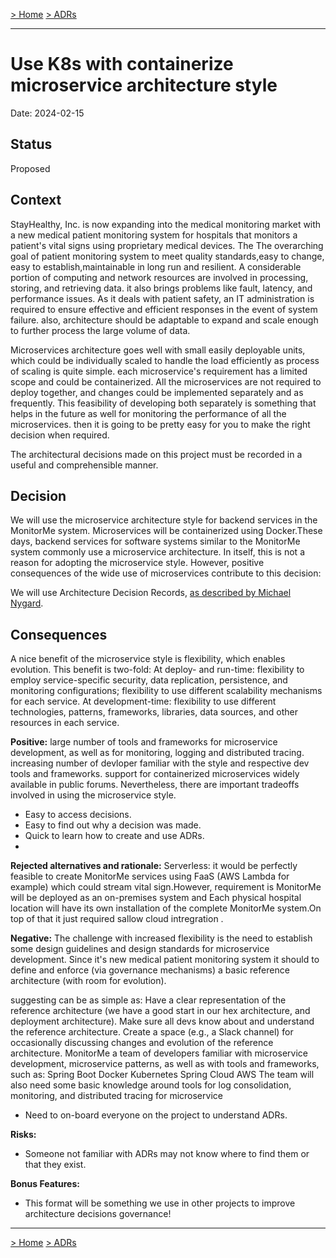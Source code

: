 [> Home](../README.md)    [> ADRs](README.md)

---

# Use K8s with containerize microservice architecture style

Date: 2024-02-15

## Status

Proposed

## Context
StayHealthy, Inc. is now expanding into the medical monitoring market with a new medical patient monitoring system for hospitals that monitors a patient's vital signs using proprietary medical devices. The The overarching goal of patient monitoring system to meet quality standards,easy to change, easy to establish,maintainable in long run and resilient. A considerable portion of computing and network resources are involved in processing, storing, and retrieving data. it also brings problems like fault, latency, and performance issues. As it deals with patient safety, an IT administration is required to ensure effective and efficient responses in the event of system failure. also, architecture should be adaptable to expand and scale enough to further process the large volume of data.

Microservices architecture goes well with small easily deployable units, which could be individually scaled to handle the load efficiently as process of scaling is quite simple. each microservice's requirement has a limited scope and could be containerized. All the microservices are not required to deploy together, and changes could be implemented separately and as frequently. This feasibility of developing both separately is something that helps in the future as well for monitoring the performance of all the microservices. then it is going to be pretty easy for you to make the right decision when required.

The architectural decisions made on this project must be recorded in a useful and comprehensible manner.

## Decision
We will use the microservice architecture style for backend services in the MonitorMe system. Microservices will be containerized using Docker.These days, backend services for software systems similar to the MonitorMe system commonly use a microservice architecture. In itself, this is not a reason for adopting the microservice style. However, positive consequences of the wide use of microservices contribute to this decision:

We will use Architecture Decision Records, [as described by Michael Nygard](http://thinkrelevance.com/blog/2011/11/15/documenting-architecture-decisions).

## Consequences
A nice benefit of the microservice style is flexibility, which enables evolution. This benefit is two-fold:
At deploy- and run-time: flexibility to employ service-specific security, data replication, persistence, and monitoring configurations; flexibility to use different scalability mechanisms for each service.
At development-time: flexibility to use different technologies, patterns, frameworks, libraries, data sources, and other resources in each service.

**Positive:**
large number of tools and frameworks for microservice development, as well as for monitoring, logging and distributed tracing.
increasing number of devloper familiar with the style and respective dev tools and frameworks.
support for containerized microservices widely available in public forums.
Nevertheless, there are important tradeoffs involved in using the microservice style.

- Easy to access decisions.
- Easy to find out why a decision was made.
- Quick to learn how to create and use ADRs.
- 

**Rejected alternatives and rationale:**
Serverless: it would be perfectly feasible to create MonitorMe services using FaaS (AWS Lambda for example) which could stream vital sign.However, requirement is  MonitorMe will be deployed as an on-premises system and Each physical hospital location will have its own installation of the complete MonitorMe system.On top of that it just required sallow cloud intregration .

**Negative:**
The challenge with increased flexibility is the need to establish some design guidelines and design standards for microservice development. Since it's new medical patient monitoring system it should to define and enforce (via governance mechanisms) a basic reference architecture (with room for evolution). 

suggesting can be as simple as:
Have a clear representation of the reference architecture (we have a good start in our hex architecture, and deployment architecture).
Make sure all devs know about and understand the reference architecture.
Create a space (e.g., a Slack channel) for occasionally discussing changes and evolution of the reference architecture. 
MonitorMe a team of developers familiar with microservice development, microservice patterns, as well as with tools and frameworks, such as:
Spring Boot
Docker
Kubernetes
Spring Cloud AWS
The team will also need some basic knowledge around tools for log consolidation, monitoring, and distributed tracing for microservice

- Need to on-board everyone on the project to understand ADRs.

**Risks:**


- Someone not familiar with ADRs may not know where to find them or that they exist.

**Bonus Features:**

- This format will be something we use in other projects to improve architecture decisions governance!

---

[> Home](../README.md)    [> ADRs](README.md)
